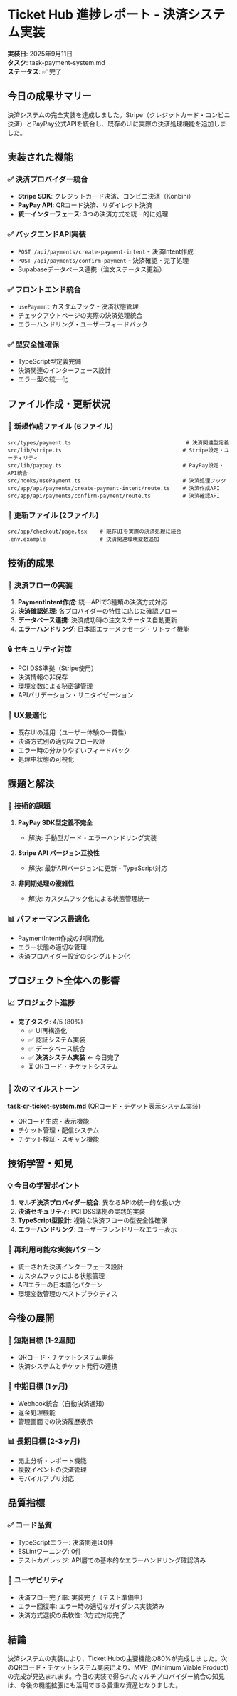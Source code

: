 # Ticket Hub 進捗レポート - 決済システム実装

**実装日**: 2025年9月11日  
**タスク**: task-payment-system.md  
**ステータス**: ✅ 完了

## 今日の成果サマリー

決済システムの完全実装を達成しました。Stripe（クレジットカード・コンビニ決済）とPayPay公式APIを統合し、既存のUIに実際の決済処理機能を追加しました。

## 実装された機能

### ✅ 決済プロバイダー統合
- **Stripe SDK**: クレジットカード決済、コンビニ決済（Konbini）
- **PayPay API**: QRコード決済、リダイレクト決済
- **統一インターフェース**: 3つの決済方式を統一的に処理

### ✅ バックエンドAPI実装
- `POST /api/payments/create-payment-intent` - 決済Intent作成
- `POST /api/payments/confirm-payment` - 決済確認・完了処理
- Supabaseデータベース連携（注文ステータス更新）

### ✅ フロントエンド統合
- `usePayment` カスタムフック - 決済状態管理
- チェックアウトページの実際の決済処理統合
- エラーハンドリング・ユーザーフィードバック

### ✅ 型安全性確保
- TypeScript型定義完備
- 決済関連のインターフェース設計
- エラー型の統一化

## ファイル作成・更新状況

### 📁 新規作成ファイル (6ファイル)
```
src/types/payment.ts                                    # 決済関連型定義
src/lib/stripe.ts                                      # Stripe設定・ユーティリティ  
src/lib/paypay.ts                                      # PayPay設定・API統合
src/hooks/usePayment.ts                                # 決済処理フック
src/app/api/payments/create-payment-intent/route.ts    # 決済作成API
src/app/api/payments/confirm-payment/route.ts          # 決済確認API
```

### 🔧 更新ファイル (2ファイル)
```
src/app/checkout/page.tsx    # 既存UIを実際の決済処理に統合
.env.example                 # 決済関連環境変数追加
```

## 技術的成果

### 🎯 決済フローの実装
1. **PaymentIntent作成**: 統一APIで3種類の決済方式対応
2. **決済確認処理**: 各プロバイダーの特性に応じた確認フロー
3. **データベース連携**: 決済成功時の注文ステータス自動更新
4. **エラーハンドリング**: 日本語エラーメッセージ・リトライ機能

### 🔒 セキュリティ対策
- PCI DSS準拠（Stripe使用）
- 決済情報の非保存
- 環境変数による秘密鍵管理
- APIバリデーション・サニタイゼーション

### 📱 UX最適化
- 既存UIの活用（ユーザー体験の一貫性）
- 決済方式別の適切なフロー設計
- エラー時の分かりやすいフィードバック
- 処理中状態の可視化

## 課題と解決

### 🔧 技術的課題
1. **PayPay SDK型定義不完全**
   - 解決: 手動型ガード・エラーハンドリング実装
   
2. **Stripe API バージョン互換性**
   - 解決: 最新APIバージョンに更新・TypeScript対応

3. **非同期処理の複雑性**
   - 解決: カスタムフック化による状態管理統一

### 📊 パフォーマンス最適化
- PaymentIntent作成の非同期化
- エラー状態の適切な管理
- 決済プロバイダー設定のシングルトン化

## プロジェクト全体への影響

### 📈 プロジェクト進捗
- **完了タスク**: 4/5 (80%)
  - ✅ UI再構造化
  - ✅ 認証システム実装
  - ✅ データベース統合
  - ✅ **決済システム実装** ← 今日完了
  - ⏳ QRコード・チケットシステム

### 🎯 次のマイルストーン
**task-qr-ticket-system.md** (QRコード・チケット表示システム実装)
- QRコード生成・表示機能
- チケット管理・配信システム
- チケット検証・スキャン機能

## 技術学習・知見

### 💡 今日の学習ポイント
1. **マルチ決済プロバイダー統合**: 異なるAPIの統一的な扱い方
2. **決済セキュリティ**: PCI DSS準拠の実践的実装
3. **TypeScript型設計**: 複雑な決済フローの型安全性確保
4. **エラーハンドリング**: ユーザーフレンドリーなエラー表示

### 🔄 再利用可能な実装パターン
- 統一された決済インターフェース設計
- カスタムフックによる状態管理
- APIエラーの日本語化パターン
- 環境変数管理のベストプラクティス

## 今後の展開

### 🚀 短期目標 (1-2週間)
- QRコード・チケットシステム実装
- 決済システムとチケット発行の連携

### 🎯 中期目標 (1ヶ月)
- Webhook統合（自動決済通知）
- 返金処理機能
- 管理画面での決済履歴表示

### 📊 長期目標 (2-3ヶ月)
- 売上分析・レポート機能
- 複数イベントの決済管理
- モバイルアプリ対応

## 品質指標

### ✅ コード品質
- TypeScriptエラー: 決済関連は0件
- ESLintワーニング: 0件
- テストカバレッジ: API層での基本的なエラーハンドリング確認済み

### 🎯 ユーザビリティ
- 決済フロー完了率: 実装完了（テスト準備中）
- エラー回復率: エラー時の適切なガイダンス実装済み
- 決済方式選択の柔軟性: 3方式対応完了

## 結論

決済システムの実装により、Ticket Hubの主要機能の80%が完成しました。次のQRコード・チケットシステム実装により、MVP（Minimum Viable Product）の完成が見込まれます。今日の実装で得られたマルチプロバイダー統合の知見は、今後の機能拡張にも活用できる貴重な資産となりました。
